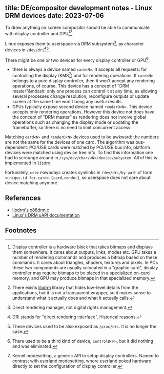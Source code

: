 title: DE/compositor development notes - Linux DRM devices
date: 2023-07-06
----
To draw anything on screen compositor should be able to communicate with display
controller and GPU[^dispgpu][^libdrm].

Linux exposes them to userspace via DRM subsystem[^drm], as
character devices in `/dev/dri`[^dri][^proc].

There might be one or two devices for every display controller or GPU[^control]:
- there is always a device named `card<N>`. It accepts all requests:
  for controlling the display (KMS[^kms]) and for rendering operations.
  If `card<N>` belongs to a pure display controller, then it won't accept
  any rendering operations, of course. This device has a concept of
  "DRM master"&mdash: only one process can control it at any time,
  as allowing several processes change resolution, reconfigure outputs
  or update screen at the same time won't bring any useful results.
- GPUs typically expose second device named `renderD<N>`. This device
  accepts only rendering operations. However this device not does have the
  concept of "DRM master" as rendering does not involve global operations
  such as changing the display mode or updating the framebuffer, so there 
  is no need to limit concurrent access.

Matching `card<N>` and `renderD<N>` devices used to be awkward: the numbers
are not the same for the devices of one card. The algorithm was bus-dependent:
PCI/USB cards were matched by PCI/USB bus info, platform devices were matched
using device tree info. To find this information one had to scrounge around
in `/sys/dev/char/<N>/device/subystem`. All of this is implemented in `libdrm`.

Fortunately, `udev` nowadays creates symlinks in `/dev/dri/by-path` of form
`<unique-id-for-card>-{card,render}`, so userspace does not care about device
matching anymore.

## References
- [libdrm's x86drm.c](https://cgit.freedesktop.org/drm/libdrm/tree/xf86drm.c)
- [Linux's DRM uAPI documentation](https://dri.freedesktop.org/docs/drm/gpu/drm-uapi.html)

## Footnotes

[^dispgpu]:
	Display controller is a hardware block that takes bitmaps and displays them
	somewhere. It cares about outputs, links, modes etc. GPU takes a number of
	rendering commands and produces a bitmap based on these commands. It cares
	about triangles, shaders, textures and pixels. In PCs these two components
	are usually colocated in a "graphic card", display controller may require
	bitmaps to be placed in a specialized on-card memory, and GPU may produce
	bitmaps in that specialized memory.
[^libdrm]:
	There exists [libdrm](https://cgit.freedesktop.org/drm/libdrm/) library that
	hides low-level details from the applications, but it is not a transparent
	wrapper, so it makes sense to understand what it actually does and what
	it actually calls.
[^drm]:
    Direct rendering manager, not digital rights management.
[^dri]:
    DRI stands for "direct rendering interface". Historical reasons.
[^proc]:
	These devices used to be also exposed as `/proc/dri`. It is no longer the case.
[^control]:
	There used to be a third kind of device, `controlD<N>`, but it did nothing
	and was eliminated.
[^kms]:
	Kernel modesetting, a generic API to setup display controllers. Named
	to contrast with userland modesetting, where userland poked hardware
	directly to set the configuration of display controller.
